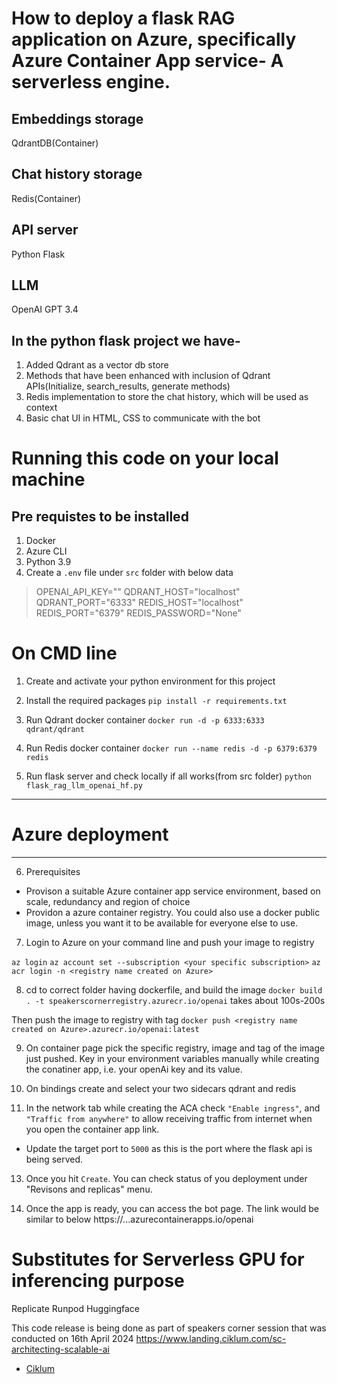 # How to deploy a flask RAG application on Azure, specifically Azure Container App service- A serverless engine.

## Embeddings storage
QdrantDB(Container)

## Chat history storage
Redis(Container)

## API server
Python Flask

## LLM
OpenAI GPT 3.4




## In the python flask project we have-
1. Added Qdrant as a vector db store
2. Methods that have been enhanced with inclusion of Qdrant APIs(Initialize, search_results, generate methods)
3. Redis implementation to store the chat history, which will be used as context
4. Basic chat UI in HTML, CSS to communicate with the bot



# Running this code on your local machine

## Pre requistes to be installed
1. Docker 
2. Azure CLI
3. Python 3.9
4. Create a `.env` file under `src` folder with below data

 >   OPENAI_API_KEY="<your open ai key only used for local run>"
 >   QDRANT_HOST="localhost"
 >   QDRANT_PORT="6333"
 >   REDIS_HOST="localhost"
 >   REDIS_PORT="6379"
 >   REDIS_PASSWORD="None"


# On CMD line
1. Create and activate your python environment for this project

2. Install the required packages
`pip install -r requirements.txt`

3. Run Qdrant docker container
`docker run -d -p 6333:6333 qdrant/qdrant`

4. Run Redis docker container
`docker run --name redis -d -p 6379:6379 redis`

5. Run flask server and check locally if all works(from src folder)
`python flask_rag_llm_openai_hf.py`


-------------------------------
# Azure deployment
-------------------------------

6. Prerequisites
- Provison a suitable Azure container app service environment, based on scale, redundancy and region of choice
- Providon a azure container registry. You could also use a docker public image, unless you want it to be available for everyone else to use.


7. Login to Azure on your command line and push your image to registry

`az login`
`az account set --subscription <your specific subscription>`
`az acr login -n <registry name created on Azure>`


8. cd to correct folder having dockerfile, and build the image
`docker build . -t speakerscornerregistry.azurecr.io/openai`
takes about 100s-200s

Then push the image to registry with tag
`docker push <registry name created on Azure>.azurecr.io/openai:latest`

9. On container page pick the specific registry, image and tag of the image just pushed.
Key in your environment variables manually while creating the conatiner app, i.e. your openAi key and its value.

11. On bindings create and select your two sidecars qdrant and redis

12. In the network tab while creating the ACA check `"Enable ingress"`, and `"Traffic from anywhere"` to allow receiving traffic from internet when you open the container app link.
- Update the target port to `5000` as this is the port where the flask api is being served.

13. Once you hit `Create`. You can check status of you deployment under "Revisons and replicas" menu.

14. Once the app is ready, you can access the bot page. The link would be similar to below
https://<container app name>.<random word>.<region>.azurecontainerapps.io/openai



# Substitutes for Serverless GPU for inferencing purpose
Replicate
Runpod
Huggingface


This code release is being done as part of speakers corner session that was conducted on 16th April 2024
https://www.landing.ciklum.com/sc-architecting-scalable-ai

- [Ciklum](https://www.ciklum.com/)